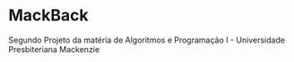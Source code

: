 # MackBack
Segundo Projeto da matéria de Algoritmos e Programação I - Universidade Presbiteriana Mackenzie
